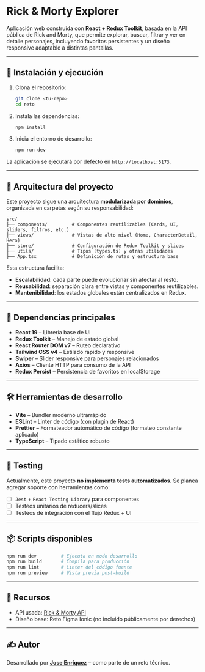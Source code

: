 # Rick & Morty Explorer

Aplicación web construida con **React + Redux Toolkit**, basada en la API pública de Rick and Morty, que permite explorar, buscar, filtrar y ver en detalle personajes, incluyendo favoritos persistentes y un diseño responsive adaptable a distintas pantallas.

---

## 🚀 Instalación y ejecución

1. Clona el repositorio:

   ```bash
   git clone <tu-repo>
   cd reto
   ```

2. Instala las dependencias:

   ```bash
   npm install
   ```

3. Inicia el entorno de desarrollo:
   ```bash
   npm run dev
   ```

La aplicación se ejecutará por defecto en `http://localhost:5173`.

---

## 🧠 Arquitectura del proyecto

Este proyecto sigue una arquitectura **modularizada por dominios**, organizada en carpetas según su responsabilidad:

```
src/
├── components/         # Componentes reutilizables (Cards, UI, sliders, filtros, etc.)
├── views/              # Vistas de alto nivel (Home, CharacterDetail, Hero)
├── store/              # Configuración de Redux Toolkit y slices
├── utils/              # Tipos (types.ts) y otras utilidades
├── App.tsx             # Definición de rutas y estructura base
```

Esta estructura facilita:

- **Escalabilidad**: cada parte puede evolucionar sin afectar al resto.
- **Reusabilidad**: separación clara entre vistas y componentes reutilizables.
- **Mantenibilidad**: los estados globales están centralizados en Redux.

---

## 🧩 Dependencias principales

- **React 19** – Librería base de UI
- **Redux Toolkit** – Manejo de estado global
- **React Router DOM v7** – Ruteo declarativo
- **Tailwind CSS v4** – Estilado rápido y responsive
- **Swiper** – Slider responsive para personajes relacionados
- **Axios** – Cliente HTTP para consumo de la API
- **Redux Persist** – Persistencia de favoritos en localStorage

---

## 🛠️ Herramientas de desarrollo

- **Vite** – Bundler moderno ultrarrápido
- **ESLint** – Linter de código (con plugin de React)
- **Prettier** – Formateador automático de código (formateo constante aplicado)
- **TypeScript** – Tipado estático robusto

---

## 🧪 Testing

Actualmente, este proyecto **no implementa tests automatizados**. Se planea agregar soporte con herramientas como:

- [ ] `Jest` + `React Testing Library` para componentes
- [ ] Testeos unitarios de reducers/slices
- [ ] Testeos de integración con el flujo Redux + UI

---

## 📦 Scripts disponibles

```bash
npm run dev         # Ejecuta en modo desarrollo
npm run build       # Compila para producción
npm run lint        # Linter del código fuente
npm run preview     # Vista previa post-build
```

---

## 📁 Recursos

- API usada: [Rick & Morty API](https://rickandmortyapi.com/)
- Diseño base: Reto Figma Ionic (no incluido públicamente por derechos)

---

## ✍️ Autor

Desarrollado por **<a href="https://enriquez-jose.vercel.app/">Jose Enriquez</a>** – como parte de un reto técnico.
